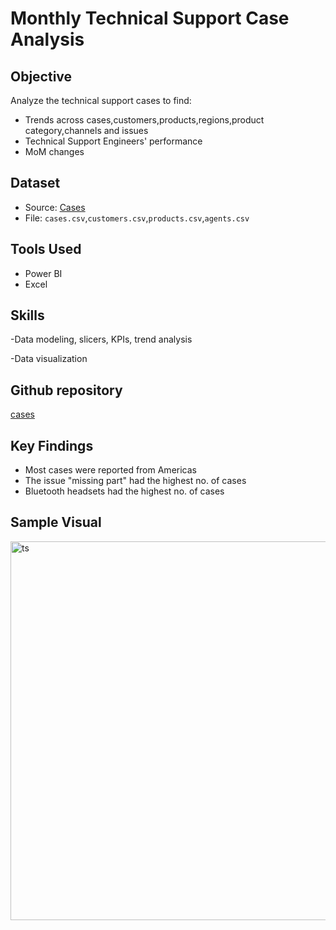 # Monthly Technical Support Case Analysis

## Objective
Analyze the technical support cases to find:
- Trends across cases,customers,products,regions,product category,channels and issues
- Technical Support Engineers' performance
- MoM changes 

## Dataset
- Source: [Cases](https://mockaroo.com/)
- File: `cases.csv`,`customers.csv`,`products.csv`,`agents.csv`

## Tools Used
- Power BI 
- Excel

## Skills
-Data modeling, slicers, KPIs, trend analysis

-Data visualization

## Github repository
[cases](https://github.com/HazelArasu/Monthly-Technical-Support-Case-Analysis)


## Key Findings
- Most cases were reported from Americas
- The issue "missing part" had the highest no. of cases
- Bluetooth headsets had the highest no. of cases

## Sample Visual
<img width="606" alt="ts" src="https://github.com/user-attachments/assets/62b70fe1-1140-4420-9b4f-1d6d5fa994b9" />
